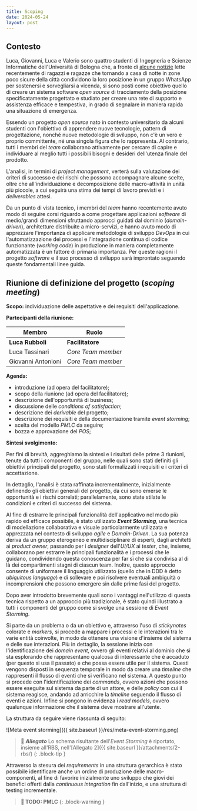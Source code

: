 ```yaml
---
title: Scoping
date: 2024-05-24
layout: post
---
```


## Contesto

Luca, Giovanni, Luca e Valerio sono quattro studenti di Ingegneria e Scienze Informatiche dell'Università di Bologna che, a fronte di [alcune notizie](https://www.open.online/2024/04/04/scrivi-quando-arrivi-gruppo-whatsapp-ragazze/) lette recentemente di ragazzi e ragazze che tornando a casa di notte in zone poco sicure della città condividono la loro posizione in un gruppo WhatsApp per sostenersi e sorvegliarsi a vicenda, si sono posti come obiettivo quello di creare un sistema software _open source_ di tracciamento della posizione specificatamente progettato e studiato per creare una rete di supporto e assistenza efficace e tempestiva, in grado di segnalare in maniera rapida una situazione di emergenza.

Essendo un progetto _open source_ nato in contesto universitario da alcuni studenti con l'obiettivo di apprendere nuove tecnologie, pattern di progettazione, nonché nuove metodologie di sviluppo, non c'è un vero e proprio committente, né una singola figura che lo rappresenta.
Al contrario, tutti i membri del _team_ collaborano attivamente per cercare di capire e individuare al meglio tutti i possibili bisogni e desideri dell'utenza finale del prodotto.

L'analisi, in termini di _project management_, verterà sulla valutazione dei criteri di successo e dei rischi che possono accompagnare alcune scelte, oltre che all'individuazione e decomposizione delle macro-attività in unità più piccole, a cui seguirà una stima dei tempi di lavoro previsti e i _deliverables_ attesi.

Da un punto di vista tecnico, i membri del _team_ hanno recentemente avuto modo di seguire corsi riguardo a come progettare applicazioni _software_ di medio/grandi dimensioni sfruttando approcci guidati dal dominio (_domain-driven_), architetture distribuite a micro-servizi, e hanno avuto modo di apprezzare l'importanza di applicare metodologie di sviluppo _DevOps_ in cui l'automatizzazione dei processi e l'integrazione continua di codice funzionante (_working code_) in produzione in maniera completamente automatizzata è un fattore di primaria importanza.
Per queste ragioni il progetto _software_ e il suo processo di sviluppo sarà improntato seguendo queste fondamentali linee guida.

## Riunione di definizione del progetto (_scoping meeting_)

**Scopo:** individuazione delle aspettative e dei requisiti dell'applicazione.

**Partecipanti della riunione:**

| Membro                | Ruolo              |
|-----------------------|--------------------|
| **Luca Rubboli**      | **Facilitatore**   |
| Luca Tassinari        | _Core Team member_ |
| Giovanni Antonioni    | _Core Team member_ |

**Agenda:**

- introduzione (ad opera del facilitatore);
- scopo della riunione (ad opera del facilitatore);
- descrizione dell'opportunità di business;
- discussione delle _conditions of satisfaction_;
- descrizione dei _derivable_ del progetto;
- descrizione dei requisiti e della documentazione tramite _event storming_;
- scelta del modello _PMLC_ da seguire;
- bozza e approvazione del _POS_;

**Sintesi svolgimento:**

Per fini di brevità, aggreghiamo la sintesi e i risultati delle prime 3 riunioni, tenute da tutti i componenti del gruppo, nelle quali sono stati definiti gli obiettivi principali del progetto, sono stati formalizzati i requisiti e i criteri di accettazione.

In dettaglio, l'analisi è stata raffinata incrementalmente, inizialmente definendo gli obiettivi generali del progetto, da cui sono emerse le opportunità e i rischi correlati; parallelamente, sono state stilate le condizioni e criteri di successo del sistema.

Al fine di estrarre le principali funzionalità dell'applicativo nel modo più rapido ed efficace possibile, è stato utilizzato **_Event Storming_**, una tecnica di modellazione collaborativa e visuale particolarmente utilizzata e apprezzata nel contesto di sviluppo _agile_ e _Domain-Driven_.
La sua potenza deriva da un gruppo eterogeneo e multidisciplinare di esperti, dagli architetti ai _product owner_, passando per i _designer_ dell'_UI/UX_ ai _tester_, che, insieme, collaborano per estrarre le principali funzionalità e i processi che le guidano, condividendo questa conoscenza per far sì che sia condivisa al di là dei compartimenti stagni di ciascun team.
Inoltre, questo approccio consente di uniformare il linguaggio utilizzato (quello che in DDD è detto _ubiquitous language_) e di sollevare e poi risolvere eventuali ambiguità o incomprensioni che possono emergere sin dalle prime fasi del progetto.

Dopo aver introdotto brevemente quali sono i vantaggi nell'utilizzo di questa tecnica rispetto a un approccio più tradizionale, è stato quindi illustrato a tutti i componenti del gruppo come si svolge una sessione di _Event Storming_.

Si parte da un problema o da un obiettivo e, attraverso l'uso di _stickynotes_ colorate e _markers_, si procede a mappare i processi e le interazioni tra le varie entità coinvolte, in modo da ottenere una visione d'insieme del sistema e delle sue interazioni.
Più in dettaglio, la sessione inizia con l'identificazione dei _domain event_, ovvero gli eventi relativi al dominio che si sta esplorando che rappresentano qualcosa di interessante che è accaduto (per questo si usa il passato) e che possa essere utile per il sistema.
Questi vengono disposti in sequenza temporale in modo da creare una _timeline_ che rappresenti il flusso di eventi che si verificano nel sistema.
A questo punto si procede con l'identificazione dei _commands_, ovvero azioni che possono essere eseguite sul sistema da parte di un attore, e delle _policy_ con cui il sistema reagisce, andando ad arricchire la _timeline_ seguendo il flusso di eventi e azioni.
Infine si pongono in evidenza i _read models_, ovvero qualunque informazione che il sistema deve mostrare all'utente.

La struttura da seguire viene riassunta di seguito:

![Meta event storming]({{ site.baseurl }}/res/meta-event-storming.png)

> 📂 **_Allegato_**
> Lo schema risultante dell'_Event Storming_ è riportato, insieme all'RBS, nell'[Allegato 2]({{ site.baseurl }}/attachments/2-rbs/)
{: .block-tip }

Attraverso la stesura dei _requirements_ in una struttura gerarchica è stato possibile identificare anche un ordine di produzione delle macro-componenti, al fine di favorire inizialmente uno sviluppo che giovi dei benefici offerti dalla _continuous integration_ fin dall'inizio, e una struttura di testing incrementale.

> **🚧 TODO: PMLC**
{: .block-warning }
